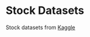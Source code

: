 # Stock Datasets
Stock datasets from [Kaggle](https://www.kaggle.com/datasets/borismarjanovic/price-volume-data-for-all-us-stocks-etfs)
